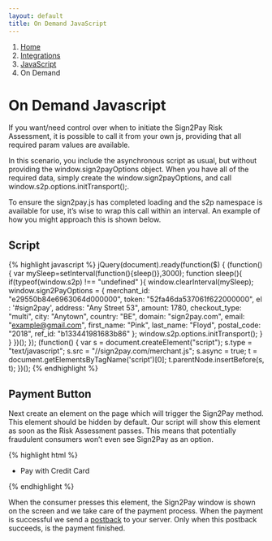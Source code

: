 ```yaml
---
layout: default
title: On Demand JavaScript
---
```


<ol class="breadcrumb">
  <li><a href="/">Home</a></li>
  <li><a href="/integrations/index.html">Integrations</a></li>
  <li><a href="/integrations/javascript/index.html">JavaScript</a></li>
  <li>On Demand</li>
</ol>

# On Demand Javascript

If you want/need control over when to initiate the Sign2Pay Risk Assessment, it is possible to call it from your own js, providing that all required param values are available.

In this scenario, you include the asynchronous script as usual, but without providing the window.sign2payOptions object. When you have all of the required data, simply create the window.sign2payOptions, and call window.s2p.options.initTransport();.

To ensure the sign2pay.js has completed loading and the s2p namespace is available for use, it’s wise to wrap this call within an interval. An example of how you might approach this is shown below.

## Script

{% highlight javascript %}
jQuery(document).ready(function($) {
  (function() {
    var mySleep=setInterval(function(){sleep()},3000);
    function sleep(){
      if(typeof(window.s2p) !== "undefined" ){
        window.clearInterval(mySleep);
        window.sign2PayOptions = {
          merchant_id: "e29550b84e6963064d000000",
          token: "52fa46da537061f622000000",
          el : '#sign2pay',
          address: "Any Street 53",
          amount: 1780,
          checkout_type: "multi",
          city: "Anytown",
          country: "BE",
          domain: "sign2pay.com",
          email: "example@gmail.com",
          first_name: "Pink",
          last_name: "Floyd",
          postal_code: "2018",
          ref_id: "b133441981683b86"
        };
        window.s2p.options.initTransport();
      }
    }
  })();
});
(function() {
    var s = document.createElement("script");
    s.type = "text/javascript";
    s.src = "//sign2pay.com/merchant.js";
    s.async = true;
    t = document.getElementsByTagName('script')[0];
    t.parentNode.insertBefore(s, t);
  })();
{% endhighlight %}

## Payment Button

Next create an element on the page which will trigger the Sign2Pay method. This element should be hidden by default. Our script will show this element as soon as the Risk Assessment passes. This means that potentially fraudulent consumers won’t even see Sign2Pay as an option.

{% highlight html %}
<button id="sign2pay" style="display: none;">Pay now</button>

<!-- it could be a list item -->
<ul>
  <li>Pay with Credit Card</li>
  <li id="sign2pay" style="display: none;">Pay with your signature</li>
</ul>

<!-- or a div. Your markup, your call. -->
<div id="sign2pay" style="display: none;">Pay now</div>
{% endhighlight %}

When the consumer presses this element, the Sign2Pay window is shown on the screen and we take care of the payment process. When the payment is successful we send a [postback](/integrations/postback.html) to your server. Only when this postback succeeds, is the payment finished.
